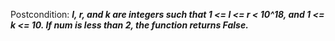 Postcondition: ***l, r, and k are integers such that 1 <= l <= r < 10^18, and 1 <= k <= 10. If num is less than 2, the function returns False.***